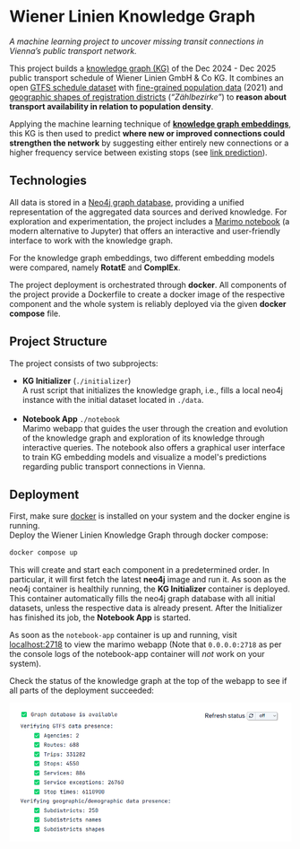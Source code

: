 # Wiener Linien Knowledge Graph

_A machine learning project to uncover missing transit connections in Vienna’s public transport network._

This project builds a [knowledge graph (KG)](https://en.wikipedia.org/wiki/Knowledge_graph) of the Dec 2024 - Dec 2025 public
transport schedule of Wiener Linien GmbH & Co KG. It combines an open [GTFS schedule dataset](https://www.data.gv.at/katalog/datasets/ab4a73b6-1c2d-42e1-b4d9-049e04889cf0)
with [fine-grained population data](https://www.data.gv.at/katalog/datasets/09e70f89-cadf-4a3b-a29a-2b3f3c6cbd71) (2021) and [geographic shapes of registration districts](https://www.data.gv.at/katalog/datasets/e4079286-310c-435a-af2d-64604ba9ade5) (_“Zählbezirke”_)
to **reason about transport availability in relation to population density**.

Applying the machine learning technique of [**knowledge graph embeddings**](https://en.wikipedia.org/wiki/Knowledge_graph_embedding),
this KG is then used to predict **where new or improved connections could strengthen the network** by suggesting either entirely new connections
or a higher frequency service between existing stops (see [link prediction](https://en.wikipedia.org/wiki/Link_prediction)).

## Technologies

All data is stored in a [Neo4j graph database](https://neo4j.com), providing a unified representation of the aggregated
data sources and derived knowledge. For exploration and experimentation, the project includes a [Marimo notebook](https://marimo.io)
(a modern alternative to Jupyter) that offers an interactive and user-friendly interface to work with the knowledge graph.

For the knowledge graph embeddings, two different embedding models were compared, namely **RotatE** and **ComplEx**.

The project deployment is orchestrated through **docker**. All components of the project provide a Dockerfile
to create a docker image of the respective component and the whole system is reliably deployed via the given
**docker compose** file.

## Project Structure

The project consists of two subprojects:
- **KG Initializer** (`./initializer`)  
A rust script that initializes the knowledge graph, i.e., fills a local neo4j instance with the initial dataset
located in `./data`.</br></br>
- **Notebook App** `./notebook`  
Marimo webapp that guides the user through the creation and evolution of the knowledge graph and exploration
of its knowledge through interactive queries. The notebook also offers a graphical user interface to train KG
embedding models and visualize a model's predictions regarding public transport connections in Vienna.

## Deployment

First, make sure [docker](https://www.docker.com) is installed on your system and the docker engine is running.  
Deploy the Wiener Linien Knowledge Graph through docker compose:

```sh
docker compose up
```

This will create and start each component in a predetermined order. In particular, it will first fetch the latest
**neo4j** image and run it. As soon as the neo4j container is healthily running, the **KG Initializer** container is deployed.
This container automatically fills the neo4j graph database with all initial datasets, unless the respective data is
already present. After the Initializer has finished its job, the **Notebook App** is started.

As soon as the `notebook-app` container is up and running, visit [localhost:2718](https://localhost:2718) to view
the marimo webapp (Note that `0.0.0.0:2718` as per the console logs of the notebook-app container will _not_ work
on your system).  

Check the status of the knowledge graph at the top of the webapp to see if all parts of the
deployment succeeded:

![kg-status.png](assets/kg-status.png)